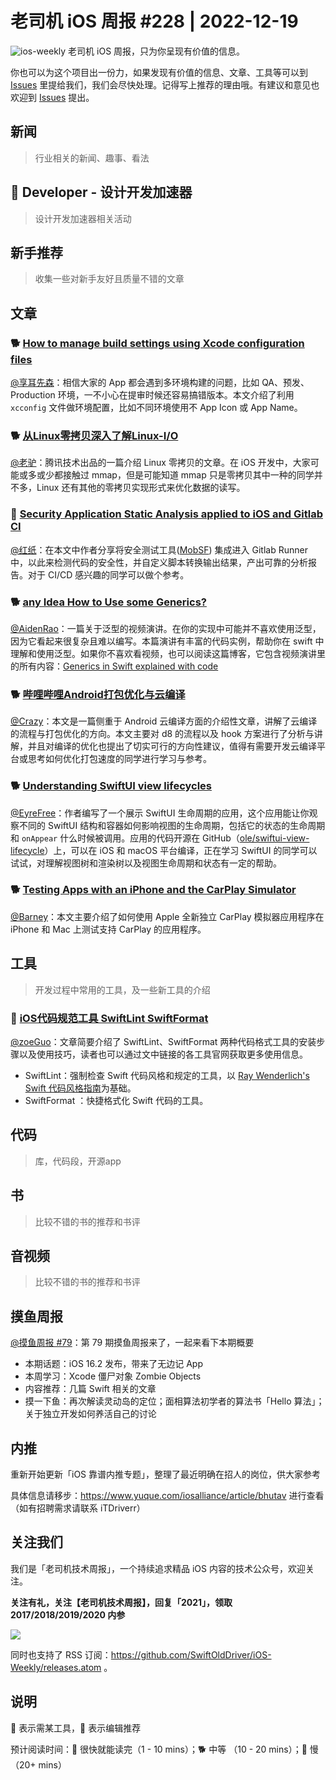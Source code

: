 # 老司机 iOS 周报 #228 | 2022-12-19

![ios-weekly](https://github.com/SwiftOldDriver/iOS-Weekly/blob/master/assets/ios-weekly.png?raw=true)
老司机 iOS 周报，只为你呈现有价值的信息。

你也可以为这个项目出一份力，如果发现有价值的信息、文章、工具等可以到 [Issues](https://github.com/SwiftOldDriver/iOS-Weekly/issues) 里提给我们，我们会尽快处理。记得写上推荐的理由哦。有建议和意见也欢迎到 [Issues](https://github.com/SwiftOldDriver/iOS-Weekly/issues) 提出。

## 新闻

> 行业相关的新闻、趣事、看法

##  Developer - 设计开发加速器

> 设计开发加速器相关活动

## 新手推荐

> 收集一些对新手友好且质量不错的文章

## 文章

### 🐕 [How to manage build settings using Xcode configuration files](https://www.danijelavrzan.com/posts/2022/11/xcode-configuration/)

 [@享耳先森](https://github.com/iblacksun)：相信大家的 App 都会遇到多环境构建的问题，比如 QA、预发、Production 环境，一不小心在提审时候还容易搞错版本。本文介绍了利用 `xcconfig` 文件做环境配置，比如不同环境使用不 App Icon 或 App Name。

### 🐕 [从Linux零拷贝深入了解Linux-I/O](https://github.com/SwiftOldDriver/iOS-Weekly/issues/3750)

[@老驴](https://weibo.com/u/6090610445)：腾讯技术出品的一篇介绍 Linux 零拷贝的文章。在 iOS 开发中，大家可能或多或少都接触过 mmap，但是可能知道 mmap 只是零拷贝其中一种的同学并不多，Linux 还有其他的零拷贝实现形式来优化数据的读写。

### 🐎 [Security Application Static Analysis applied to iOS and Gitlab CI](https://benoitpasquier.com/2022/07/security-application-static-analysis-applied-to-ios-and-gitlab-ci/)

[@红纸](https://github.com/nianran)：在本文中作者分享将安全测试工具([MobSF](https://github.com/MobSF/Mobile-Security-Framework-MobSF)) 集成进入 Gitlab Runner 中，以此来检测代码的安全性，并自定义脚本转换输出结果，产出可靠的分析报告。对于 CI/CD 感兴趣的同学可以做个参考。

### 🐕 [any Idea How to Use some Generics?](https://async.techconnection.io/talks/frenchkit-2022/antoine-van-der-lee-any-idea-how-to-use-some-generics/)

[@AidenRao](https://weibo.com/AidenRao)：一篇关于泛型的视频演讲。在你的实现中可能并不喜欢使用泛型，因为它看起来很复杂且难以编写。本篇演讲有丰富的代码实例，帮助你在 swift 中理解和使用泛型。如果你不喜欢看视频，也可以阅读这篇博客，它包含视频演讲里的所有内容：[Generics in Swift explained with code](https://www.avanderlee.com/swift/generics-constraints/)

### 🐕 [哔哩哔哩Android打包优化与云编译](https://mp.weixin.qq.com/s/xls_AL9IyR3580zz8CfCOA)

[@Crazy](https://github.com/jiyan135960)：本文是一篇侧重于 Android 云编译方面的介绍性文章，讲解了云编译的流程与打包优化的方向。本文主要对 d8 的流程以及 hook 方案进行了分析与讲解，并且对编译的优化也提出了切实可行的方向性建议，值得有需要开发云编译平台或思考如何优化打包速度的同学进行学习与参考。

### 🐕 [Understanding SwiftUI view lifecycles](https://oleb.net/2022/swiftui-view-lifecycle/)

[@EyreFree](https://github.com/EyreFree)：作者编写了一个展示 SwiftUI 生命周期的应用，这个应用能让你观察不同的 SwiftUI 结构和容器如何影响视图的生命周期，包括它的状态的生命周期和 `onAppear` 什么时候被调用。应用的代码开源在 GitHub（[ole/swiftui-view-lifecycle](https://github.com/ole/swiftui-view-lifecycle)）上，可以在 iOS 和 macOS 平台编译，正在学习 SwiftUI 的同学可以试试，对理解视图树和渲染树以及视图生命周期和状态有一定的帮助。

### 🐕 [Testing Apps with an iPhone and the CarPlay Simulator](https://www.createwithswift.com/testing-apps-with-an-iphone-and-the-carplay-simulator/)

[@Barney](https://github.com/BarneyZhaoooo)：本文主要介绍了如何使用 Apple 全新独立 CarPlay 模拟器应用程序在 iPhone 和 Mac 上测试支持 CarPlay 的应用程序。

## 工具

> 开发过程中常用的工具，及一些新工具的介绍

### 🐎 [iOS代码规范工具 SwiftLint SwiftFormat](https://juejin.cn/post/7171725810544738317)

[@zoeGuo](https://github.com/zoeGuo)：文章简要介绍了 SwiftLint、SwiftFormat 两种代码格式工具的安装步骤以及使用技巧，读者也可以通过文中链接的各工具官网获取更多使用信息。

- SwiftLint：强制检查 Swift 代码风格和规定的工具，以 [Ray Wenderlich's Swift 代码风格指南](https://github.com/kodecocodes/swift-style-guide)为基础。
- SwiftFormat ：快捷格式化 Swift 代码的工具。


## 代码

> 库，代码段，开源app

## 书

> 比较不错的书的推荐和书评

## 音视频

> 比较不错的书的推荐和书评

## 摸鱼周报

[@摸鱼周报 #79](https://mp.weixin.qq.com/s/HdEhmXt60853tzM6xiVUwA)：第 79 期摸鱼周报来了，一起来看下本期概要

* 本期话题：iOS 16.2 发布，带来了无边记 App
* 本周学习：Xcode 僵尸对象 Zombie Objects
* 内容推荐：几篇 Swift 相关的文章
* 摸一下鱼：再次解读灵动岛的定位；面相算法初学者的算法书「Hello 算法」；关于独立开发如何养活自己的讨论

## 内推

重新开始更新「iOS 靠谱内推专题」，整理了最近明确在招人的岗位，供大家参考

具体信息请移步：https://www.yuque.com/iosalliance/article/bhutav 进行查看（如有招聘需求请联系 iTDriverr）

## 关注我们

我们是「老司机技术周报」，一个持续追求精品 iOS 内容的技术公众号，欢迎关注。

**关注有礼，关注【老司机技术周报】，回复「2021」，领取 2017/2018/2019/2020 内参**

![](https://github.com/SwiftOldDriver/iOS-Weekly/blob/master/assets/qrcode_for_wechat.jpg?raw=true)

同时也支持了 RSS 订阅：https://github.com/SwiftOldDriver/iOS-Weekly/releases.atom 。

## 说明

🚧 表示需某工具，🌟 表示编辑推荐

预计阅读时间：🐎 很快就能读完（1 - 10 mins）；🐕 中等 （10 - 20 mins）；🐢 慢（20+ mins）

